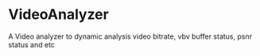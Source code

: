 # VideoAnalyzer
A Video analyzer to dynamic analysis video bitrate, vbv buffer status, psnr status and etc
